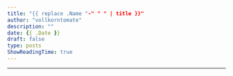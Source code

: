 ```yaml
---
title: "{{ replace .Name "-" " " | title }}"
author: "vollkorntomate"
description: ""
date: {{ .Date }}
draft: false
type: posts
ShowReadingTime: true
---
```

---


